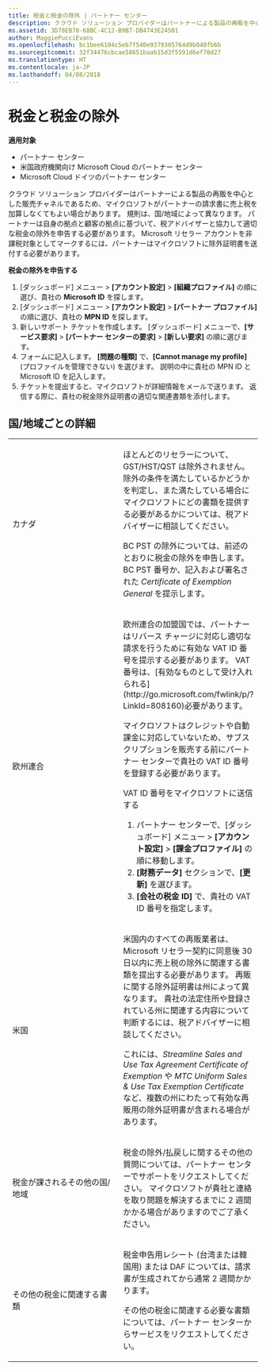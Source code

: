 ```yaml
---
title: 税金と税金の除外 | パートナー センター
description: クラウド ソリューション プロバイダーはパートナーによる製品の再販を中心とした販売チャネルであるため、マイクロソフトがパートナーの請求書に売上税を加算しなくてもよい場合があります。
ms.assetid: 3D78EB70-68BC-4C12-B9B7-DB4743E24501
author: MaggiePucciEvans
ms.openlocfilehash: bc1bee6104c5eb7f540e9379305764d9b040fb6b
ms.sourcegitcommit: 32f34476cbcae58651baab15d3f5591d6ef70d27
ms.translationtype: HT
ms.contentlocale: ja-JP
ms.lasthandoff: 04/08/2018
---
```

# <a name="tax-and-tax-exemptions"></a>税金と税金の除外

**適用対象**

-  パートナー センター
-  米国政府機関向け Microsoft Cloud のパートナー センター
-  Microsoft Cloud ドイツのパートナー センター

クラウド ソリューション プロバイダーはパートナーによる製品の再販を中心とした販売チャネルであるため、マイクロソフトがパートナーの請求書に売上税を加算しなくてもよい場合があります。 規則は、国/地域によって異なります。 パートナーは自身の拠点と顧客の拠点に基づいて、税アドバイザーと協力して適切な税金の除外を申告する必要があります。 Microsoft リセラー アカウントを非課税対象としてマークするには、パートナーはマイクロソフトに除外証明書を送付する必要があります。

**税金の除外を申告する**

1.  [ダッシュボード] メニュー &gt; **[アカウント設定]** &gt; **[組織プロファイル]** の順に選び、貴社の **Microsoft ID** を探します。
2.  [ダッシュボード] メニュー &gt; **[アカウント設定]** &gt; **[パートナー プロファイル]** の順に選び、貴社の **MPN ID** を探します。
3.  新しいサポート チケットを作成します。 [ダッシュボード] メニューで、**[サービス要求]** &gt; **[パートナー センターの要求]** &gt; **[新しい要求]** の順に選びます。
4.  フォームに記入します。 **[問題の種類]** で、**[Cannot manage my profile]** (プロファイルを管理できない) を選びます。 説明の中に貴社の MPN ID と Microsoft ID を記入します。
5.  チケットを提出すると、マイクロソフトが詳細情報をメールで送ります。 返信する際に、貴社の税金除外証明書の適切な関連書類を添付します。

## <a name="details-by-countryregion"></a>国/地域ごとの詳細


<table>
<colgroup>
<col width="50%" />
<col width="50%" />
</colgroup>
<tbody>
<tr class="odd">
<td>カナダ</td>
<td><p>ほとんどのリセラーについて、GST/HST/QST は除外されません。 除外の条件を満たしているかどうかを判定し、また満たしている場合にマイクロソフトにどの書類を提供する必要があるかについては、税アドバイザーに相談してください。</p>
<p>BC PST の除外については、前述のとおりに税金の除外を申告します。 BC PST 番号か、記入および署名された <em>Certificate of Exemption General</em> を提示します。</p></td>
</tr>
<tr class="even">
<td>欧州連合</td>
<td><p>欧州連合の加盟国では、パートナーはリバース チャージに対応し適切な請求を行うために有効な VAT ID 番号を提示する必要があります。 VAT 番号は、[有効なものとして受け入れられる](http://go.microsoft.com/fwlink/p/?LinkId=808160)必要があります。</p>
<p>マイクロソフトはクレジットや自動課金に対応していないため、サブスクリプションを販売する前にパートナー センターで貴社の VAT ID 番号を登録する必要があります。</p>
<p>VAT ID 番号をマイクロソフトに送信する</strong></p>
<ol>
<li>パートナー センターで、[ダッシュボード] メニュー &gt; <strong>[アカウント設定]</strong> &gt; <strong>[課金プロファイル]</strong> の順に移動します。</li>
<li><strong>[財務データ]</strong> セクションで、<strong>[更新]</strong> を選びます。</li>
<li><strong>[会社の税金 ID]</strong> で、貴社の VAT ID 番号を指定します。</li>
</ol></td>
</tr>
<tr class="odd">
<td>米国</td>
<td><p>米国内のすべての再販業者は、Microsoft リセラー契約に同意後 30 日以内に売上税の除外に関連する書類を提出する必要があります。 再販に関する除外証明書は州によって異なります。 貴社の法定住所や登録されている州に関連する内容について判断するには、税アドバイザーに相談してください。</p>
<p>これには、<em>Streamline Sales and Use Tax Agreement Certificate of Exemption</em> や <em>MTC Uniform Sales &amp; Use Tax Exemption Certificate</em> など、複数の州にわたって有効な再販用の除外証明書が含まれる場合があります。</p></td>
</tr>
<tr class="even">
<td>税金が課されるその他の国/地域</td>
<td><p>税金の除外/払戻しに関するその他の質問については、パートナー センターでサポートをリクエストしてください。 マイクロソフトが貴社と連絡を取り問題を解決するまでに 2 週間かかる場合がありますのでご了承ください。</p></td>
</tr>
<tr class="odd">
<td>その他の税金に関連する書類</td>
<td><p>税金申告用レシート (台湾または韓国用) または DAF については、請求書が生成されてから通常 2 週間かかります。</p>
<p>その他の税金に関連する必要な書類については、パートナー センターからサービスをリクエストしてください。</p></td>
</tr>
</tbody>
</table>

 

 

 



